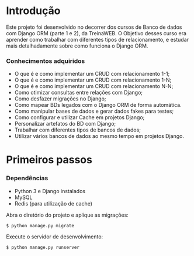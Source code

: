# Introdução

Este projeto foi desenvolvido no decorrer dos cursos de Banco de dados com Django ORM (parte 1 e 2), da TreinaWEB.
O Objetivo desses curso era aprender como trabalhar com diferentes tipos de relacionamento, e estudar mais detalhadamente sobre como funciona o Django ORM.

### Conhecimentos adquiridos

* O que é e como implementar um CRUD com relacionamento 1-1;
* O que é e como implementar um CRUD com relacionamento 1-N;
* O que é e como implementar um CRUD com relacionamento N-N;
* Como otimizar consultas entre relações com Django;
* Como desfazer migrações no Django;
* Como mapear BDs legados com o Django ORM de forma automática.
* Como manipular bases de dados e gerar dados fakes para testes;
* Como configurar e utilizar Cache em projetos Django;
* Personalizar artefatos do BD com Django;
* Trabalhar com diferentes tipos de bancos de dados;
* Utilizar vários bancos de dados ao mesmo tempo em projetos Django.

# Primeiros passos

### Dependências

* Python 3 e Django instalados
* MySQL
* Redis (para utilização de cache)

Abra o diretório do projeto e aplique as migrações:

    $ python manage.py migrate
    
Execute o servidor de desenvolvimento:

    $ python manage.py runserver
